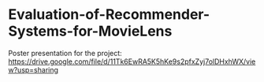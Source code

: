# Evaluation-of-Recommender-Systems-for-MovieLens

Poster presentation for the project: https://drive.google.com/file/d/11Tk6EwRA5K5hKe9s2pfxZyj7olDHxhWX/view?usp=sharing
